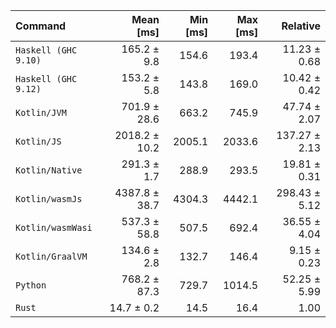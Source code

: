 | Command | Mean [ms] | Min [ms] | Max [ms] | Relative |
|:---|---:|---:|---:|---:|
| `Haskell (GHC 9.10)` | 165.2 ± 9.8 | 154.6 | 193.4 | 11.23 ± 0.68 |
| `Haskell (GHC 9.12)` | 153.2 ± 5.8 | 143.8 | 169.0 | 10.42 ± 0.42 |
| `Kotlin/JVM` | 701.9 ± 28.6 | 663.2 | 745.9 | 47.74 ± 2.07 |
| `Kotlin/JS` | 2018.2 ± 10.2 | 2005.1 | 2033.6 | 137.27 ± 2.13 |
| `Kotlin/Native` | 291.3 ± 1.7 | 288.9 | 293.5 | 19.81 ± 0.31 |
| `Kotlin/wasmJs` | 4387.8 ± 38.7 | 4304.3 | 4442.1 | 298.43 ± 5.12 |
| `Kotlin/wasmWasi` | 537.3 ± 58.8 | 507.5 | 692.4 | 36.55 ± 4.04 |
| `Kotlin/GraalVM` | 134.6 ± 2.8 | 132.7 | 146.4 | 9.15 ± 0.23 |
| `Python` | 768.2 ± 87.3 | 729.7 | 1014.5 | 52.25 ± 5.99 |
| `Rust` | 14.7 ± 0.2 | 14.5 | 16.4 | 1.00 |

